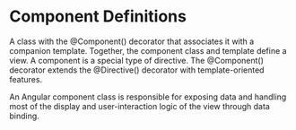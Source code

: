 # Component Definitions

A class with the @Component() decorator that associates it with a companion template. Together, the component class and template define a view. A component is a special type of directive. The @Component() decorator extends the @Directive() decorator with template-oriented features.

An Angular component class is responsible for exposing data and handling most of the display and user-interaction logic of the view through data binding.
